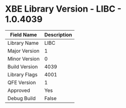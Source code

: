 # XBE Library Version - LIBC - 1.0.4039

| Field Name | Description |
|---|---|
| Library Name | LIBC |
| Major Version | 1 |
| Minor Version | 0 |
| Build Version | 4039 |
| Library Flags | 4001 |
| QFE Version | 1 |
| Approved | Yes |
| Debug Build | False |
